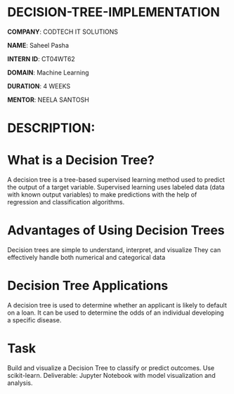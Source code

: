 # DECISION-TREE-IMPLEMENTATION

**COMPANY**: CODTECH IT SOLUTIONS

**NAME**: Saheel Pasha

**INTERN ID**: CT04WT62

**DOMAIN**:  Machine Learning

**DURATION**: 4 WEEKS

**MENTOR**: NEELA SANTOSH

# DESCRIPTION:

# What is a Decision Tree?
A decision tree is a tree-based supervised learning method used to predict the output of a target variable. Supervised learning uses labeled data (data with known output variables) to make predictions with the help of regression and classification algorithms.

# Advantages of Using Decision Trees
Decision trees are simple to understand, interpret, and visualize
They can effectively handle both numerical and categorical data

# Decision Tree Applications
A decision tree is used to determine whether an applicant is likely to default on a loan.
It can be used to determine the odds of an individual developing a specific disease.

# Task 
Build and visualize a Decision Tree to classify or predict outcomes.
Use scikit-learn.
Deliverable: Jupyter Notebook with model visualization and analysis.

